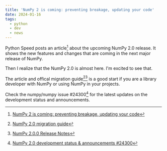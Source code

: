 ```yaml
---
title: 'NumPy 2 is coming: preventing breakage, updating your code'
date: 2024-01-16
tags:
  - python
  - dev
  - news
---
```


Python Speed posts an article[^pythonspeed-for-np2] about the upcoming NumPy 2.0 release. It shows the new features and changes that are coming in the next major release of NumPy.

Then I realize that the NumPy 2.0 is almost here. I'm excited to see that.

The article and offical migration guide[^np2migration][^np2changelog] is a good start if you are a library developer with NumPy or using NumPy in your projects.

Check the numpy/numpy issue #24300[^np2status] for the latest updates on the
development status and announcements.

[^pythonspeed-for-np2]: [NumPy 2 is coming: preventing breakage, updating your code](https://pythonspeed.com/articles/numpy-2/)
[^np2migration]: [NumPy 2.0 migration guide](https://numpy.org/devdocs/numpy_2_0_migration_guide.html)
[^np2status]: [NumPy 2.0 development status \& announcements #24300](https://github.com/numpy/numpy/issues/24300)
[^np2changelog]: [NumPy 2.0.0 Release Notes](https://numpy.org/devdocs/release/2.0.0-notes.html)
